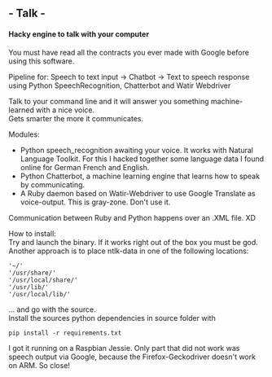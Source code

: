 ## - Talk -
#### Hacky engine to talk with your computer  

You must have read all the contracts you ever made with Google before using this software.  

Pipeline for: Speech to text input -> Chatbot -> Text to speech response using Python SpeechRecognition, Chatterbot and Watir Webdriver  

Talk to your command line and it will answer you something machine-learned with a nice voice.  
Gets smarter the more it communicates.  

Modules:  
- Python speech_recognition awaiting your voice. It works with Natural Language Toolkit. For this I hacked together some language data I found online for German French and English.  
- Python Chatterbot, a machine learning engine that learns how to speak by communicating.  
- A Ruby daemon based on Watir-Webdriver to use Google Translate as voice-output. This is gray-zone. Don't use it.  

Communication between Ruby and Python happens over an .XML file. XD  

How to install:  
Try and launch the binary. If it works right out of the box you must be god.  
Another approach is to place ntlk-data in one of the following locations:  
```
'~/'
'/usr/share/'
'/usr/local/share/'
'/usr/lib/'
'/usr/local/lib/'
```  
... and go with the source.  
Install the sources python dependencies in source folder with
```
pip install -r requirements.txt
```
I got it running on a Raspbian Jessie. Only part that did not work was speech output via Google, because the Firefox-Geckodriver doesn't work on ARM. So close!  
